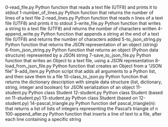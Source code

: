 0-read_file.py	Python function that reads a text file (UTF8) and prints it to stdout
1-number_of_lines.py   Python function that returns the number of lines of a text file
2-read_lines.py	       Python function that reads n lines of a text file (UTF8) and prints it to stdout
3-write_file.py	       Python function that writes a string to a text file (UTF8) and returns the number of characters written
4-append_write.py      Python function that appends a string at the end of a text file (UTF8) and returns the number of characters added
5-to_json_string.py    Python function that returns the JSON representation of an object (string)
6-from_json_string.py  Python function that returns an object (Python data structure) represented by a JSON string
7-save_to_json_file.py Python function that writes an Object to a text file, using a JSON representation
8-load_from_json_file.py      Python function that creates an Object from a “JSON file”
9-add_item.py		      Python script that adds all arguments to a Python list, and then save them to a file
10-class_to_json.py	      Python function that returns the dictionary description with simple data structure (list, dictionary, string, integer and boolean) for JSON serialization of an object
11-student.py		      Python class Student
12-student.py		      Python class Student (based on 11-student.py)
13-student.py		      Python class Student (based on 12-student.py)
14-pascal_triangle.py	      Python function def pascal_triangle(n): that returns a list of lists of integers representing the Pascal’s triangle of n
100-append_after.py	      Python function that inserts a line of text to a file, after each line containing a specific string